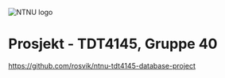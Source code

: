 ![NTNU logo](https://qore.no/res/ntnu-logo-100.png)

# Prosjekt - TDT4145, Gruppe 40
https://github.com/rosvik/ntnu-tdt4145-database-project
